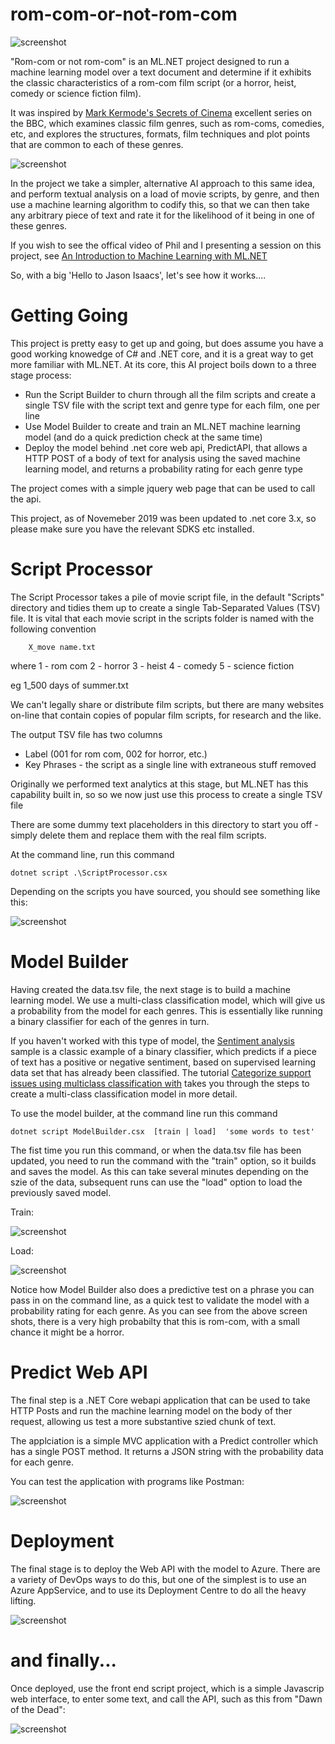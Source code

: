 # rom-com-or-not-rom-com
![screenshot](./etc/img/lotsofromcoms.png)

"Rom-com or not rom-com" is an ML.NET project designed to run a machine learning model over a text document and determine if it exhibits the classic characteristics of a rom-com film script (or a horror, heist, comedy or science fiction film).

It was inspired by [Mark Kermode's Secrets of Cinema](https://www.bbc.co.uk/programmes/b0bbn5pt) excellent series on the BBC, which examines classic film genres, such as rom-coms, comedies, etc, and explores the structures, formats, film techniques and plot points that are common to each of these genres.

![screenshot](./etc/img/Mark_Kermodes_Secrets_of_Cinema.jpg)

In the project we take a simpler, alternative AI approach to this same idea, and perform textual analysis on a load of movie scripts, by genre, and then use a machine learning algorithm to codify this, so that we can then take any arbitrary piece of text and rate it for the likelihood of it being in one of these genres. 

If you wish to see the offical video of Phil and I presenting a session on this project, see [An Introduction to Machine Learning with ML.NET](https://www.youtube.com/watch?v=Y5wJ8xtlupk)



So, with a big 'Hello to Jason Isaacs', let's see how it works....

# Getting Going

This project is pretty easy to get up and going, but does assume you have a good working knowedge of C# and .NET core, and it is a great way to get more familiar with ML.NET. At its core, this AI project boils down to a three stage process:

- Run the Script Builder to churn through all the film scripts and create a single TSV file with the script text and genre type for each film, one per line
- Use Model Builder to create and train an ML.NET machine learning model (and do a quick prediction check at the same time)
- Deploy the model behind .net core web api, PredictAPI, that allows a HTTP POST of a body of text for analysis using the saved machine learning model, and returns a probability rating for each genre type

The project comes with a simple jquery web page that can be used to call the api.

This project, as of Novemeber 2019 was  been updated to .net core 3.x, so please make sure you have the relevant SDKS etc installed. 

# Script Processor 

The Script Processor takes a pile of movie script file, in the default "Scripts" directory and tidies them up to create a single Tab-Separated Values (TSV) file. It is vital that each movie script in the scripts folder is named with the following convention

        X_move name.txt

where
        1 - rom com
        2 - horror
        3 - heist
        4 - comedy
        5 - science fiction  

eg  1_500 days of summer.txt


We can't legally share or distribute film scripts, but there are many websites on-line that contain copies of popular film scripts, for research and the like. 

The output TSV file has two columns
-   Label (001 for rom com, 002 for horror, etc.) 
-   Key Phrases - the script as a single line with extraneous stuff removed   
    
Originally we performed text analytics at this stage, but ML.NET has this capability built in, so so we now just use this process to create a single TSV file

There are some dummy text placeholders in this directory to start you off - simply delete them and replace them with the real film scripts.

At the command line, run this command

    dotnet script .\ScriptProcessor.csx 

Depending on the scripts you have sourced, you should see something  like this:

![screenshot](./etc/img/outputfromscripbuilder.png)


# Model Builder

Having created the data.tsv file, the next stage is to build a machine learning model. We use a multi-class classification model, which will give us a probability from the model for each genres. This is essentially like running a binary classifier for each of the genres in turn. 

If you haven't worked with this type of model, the [Sentiment analysis](https://github.com/dotnet/machinelearning-samples/tree/master/samples/csharp/getting-started/BinaryClassification_SentimentAnalysis) sample is a classic example of a binary classifier, which predicts if a piece of text has a positive or negative sentiment, based on supervised learning data set that has already been classified. The tutorial [Categorize support issues using multiclass classification with](https://docs.microsoft.com/en-us/dotnet/machine-learning/tutorials/github-issue-classification) takes you through the steps to create a multi-class classification model in more detail.

To use the model builder, at the command line run this command

	dotnet script ModelBuilder.csx  [train | load]  'some words to test'

The fist time you run this command, or when the data.tsv file has been updated, you need to run the command with the "train" option, so it builds and saves the model. As this can take several minutes depending on the szie of the data, subsequent runs can use the "load" option to load the previously saved model.

Train:

![screenshot](./etc/img/modelbuildertrain.png)

Load:

![screenshot](./etc/img/modelbuilderload.png)

Notice how Model Builder also does a predictive test on a phrase you can pass in on the command line, as a quick test to validate the model with a probability rating for each genre. As you can see from the above screen shots, there is a very high probabilty that this is rom-com, with a small chance it might be a horror.

# Predict Web API

The final step is a .NET Core webapi application that can be used to take HTTP Posts and run the machine learning model on the body of ther request, allowing us test a more substantive szied chunk of text.

The applciation is a simple MVC application with a Predict controller which has a single POST method. It returns a JSON string with the probability data for each genre.

You can test the application with programs like Postman:

![screenshot](./etc/img/postman.png)

# Deployment 

The final stage is to deploy the Web API with the model to Azure. There are a variety of DevOps ways to do this, but one of the simplest is to use an Azure AppService, and to use its Deployment Centre to do all the heavy lifting.

![screenshot](./etc/img/DeploymentCentre.png)


# and finally...

Once deployed, use the front end script project, which is a simple Javascrip web interface, to enter some text, and call the API, such as this from "Dawn of the Dead":

![screenshot](./etc/img/ui.png)

